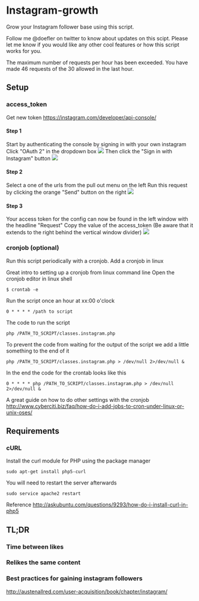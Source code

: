 # Instagram-growth
Grow your Instagram follower base using this script.

Follow me @doefler on twitter to know about updates on this scipt.
Please let me know if you would like any other cool features or how this script works for you.

The maximum number of requests per hour has been exceeded. You have made 46 requests of the 30 allowed in the last hour.

## Setup
### access_token
Get new token https://instagram.com/developer/api-console/
#### Step 1
Start by authenticating the console by signing in with your own instagram
Click "OAuth 2" in the dropdown box
![](https://github.com/doefler/Instagram-growth/master/img/get-authentication.png)
Then click the "Sign in with Instagram" button
![](https://github.com/doefler/Instagram-growth/master/img/sign-in-with-instagram.png)
#### Step 2
Select a one of the urls from the pull out menu on the left
Run this request by clicking the orange "Send" button on the right
![](https://github.com/doefler/Instagram-growth/master/img/select-a-url-to-run.png)
#### Step 3
Your access token for the config can now be found in the left window with the headline "Request"
Copy the value of the access_token (Be aware that it extends to the right behind the vertical window divider)
![](https://github.com/doefler/Instagram-growth/master/img/select-the-access-token.png)




### cronjob (optional)
Run this script periodically with a cronjob.
Add a cronjob in linux

Great intro to setting up a cronjob from linux command line
Open the cronjob editor in linux shell
```
$ crontab -e
```
Run the script once an hour at xx:00 o'clock
```
0 * * * * /path to script
```
The code to run the script
```
php /PATH_TO_SCRIPT/classes.instagram.php
```
To prevent the code from waiting for the output of the script we add a little something to the end of it
```
php /PATH_TO_SCRIPT/classes.instagram.php > /dev/null 2>/dev/null &
```
In the end the code for the crontab looks like this
```
0 * * * * php /PATH_TO_SCRIPT/classes.instagram.php > /dev/null 2>/dev/null &
```

A great guide on how to do other settings with the cronjob
http://www.cyberciti.biz/faq/how-do-i-add-jobs-to-cron-under-linux-or-unix-oses/



## Requirements
### cURL

Install the curl module for PHP using the package manager
```
sudo apt-get install php5-curl
```
You will need to restart the server afterwards
```
sudo service apache2 restart
```
Reference
http://askubuntu.com/questions/9293/how-do-i-install-curl-in-php5


## TL;DR
### Time between likes
### Relikes the same content


### Best practices for gaining instagram followers
http://austenallred.com/user-acquisition/book/chapter/instagram/